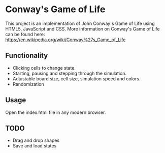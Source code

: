 # Conway's Game of Life
This project is an implementation of John Conway's Game of Life using HTML5, JavaScript and CSS.
More information on Conway's Game of Life can be found here:
https://en.wikipedia.org/wiki/Conway%27s_Game_of_Life

## Functionality
 * Clicking cells to change state.
 * Starting, pausing and stepping through the simulation.
 * Adjustable board size, cell size, simulation speed and colors.
 * Randomization

## Usage
Open the index.html file in any modern browser.

## TODO
 * Drag and drop shapes
 * Save and load states

